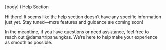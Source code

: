 [body]
ℹ️ Help Section

Hi there! It seems like the help section doesn’t have any specific information just yet. Stay tuned—more features and guidance are coming soon!

In the meantime, if you have questions or need assistance, feel free to reach out @damartripamungkas. We’re here to help make your experience as smooth as possible.
